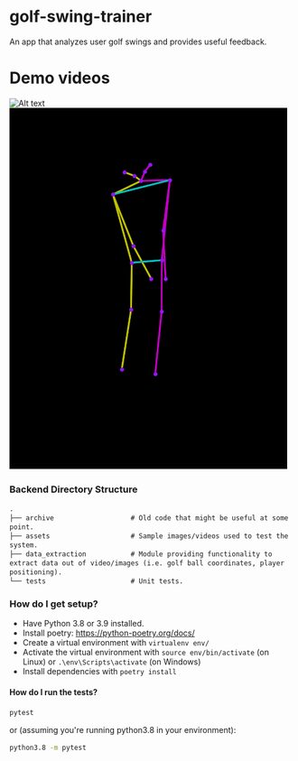 # golf-swing-trainer
An app that analyzes user golf swings and provides useful feedback.

# Demo videos
![Alt text](/docs/animation.gif)
![Alt text](/docs/computer_vision.gif)

### Backend Directory Structure ###

    .
    ├── archive                   # Old code that might be useful at some point.
    ├── assets                    # Sample images/videos used to test the system.
    ├── data_extraction           # Module providing functionality to extract data out of video/images (i.e. golf ball coordinates, player positioning).
    └── tests                     # Unit tests.

### How do I get setup? ###
- Have Python 3.8 or 3.9 installed.
- Install poetry: https://python-poetry.org/docs/
- Create a virtual environment with `virtualenv env/`
- Activate the virtual environment with `source env/bin/activate` (on Linux) or `.\env\Scripts\activate` (on Windows)
- Install dependencies with `poetry install`

#### How do I run the tests? ###
```bash
pytest
```
or (assuming you're running python3.8 in your environment):

```bash
python3.8 -m pytest
```